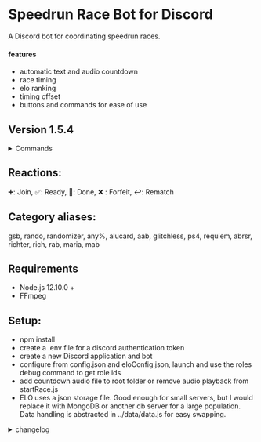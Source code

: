 # Speedrun Race Bot for Discord
A Discord bot for coordinating speedrun races.
#### features
* automatic text and audio countdown
* race timing
* elo ranking
* timing offset
* buttons and commands for ease of use

## Version 1.5.4

<details><summary>Commands</summary>

   ```css
 .prefixes :        both . and ! are acceptable prefixes
 .toggle /pager:    Grants or removes the RacePager role.
 .seed:             Generates a random seed link for the randomizer or bingo.
 .leaderboard:      Shows the current rankings for a category ".leaderboard gsb"
 .rank:             Shows the player's rank for a category ".rank maria"
 .stream:           Sets the Twitch username for the player and saves it. ".stream Alucard"
 .new / .startrace  Starts a new race. Optional category and offset '.new "rab" xb'
 .close /end/exit    Ends the current race with no result.
 .category          Changes the category for the current race.
 .join:             Joins the current race or starts a new one ".join aab psx"
 .leave:            Leaves the current race.
 .ready:            Sets player status to ready to start.
 .unready:          Sets player status to not ready to start.
 .done / .time:     Finishes the race for the player.
 .forfeit:          Forfeits the race for the player.
 .reset:            Resets the race status and joined players.
 .rematch:          Starts new race with the same players.
 .offset:           Sets the starting time offset ".offset 4/.offset psx/.offset xb"
 .------------------------------[MOD COMMANDS].---------------------------------
 .kick              Allows mods to kick players from a race.
 .submit            Submit a race result. Returns elo adjustments.
 ```
 
</details>

## Reactions: 
➕:   Join, ✅:   Ready, 🏁:   Done, ❌ :   Forfeit, ↩:   Rematch

## Category aliases: 
gsb, rando, randomizer, any%, alucard, aab, glitchless, ps4, requiem, abrsr, richter, rich, rab, maria, mab

## Requirements
* Node.js 12.10.0 +
* FFmpeg

## Setup:
* npm install
* create a .env file for a discord authentication token
* create a new Discord application and bot
* configure from config.json and eloConfig.json, launch and use the roles debug command to get role ids
* add countdown audio file to root folder or remove audio playback from startRace.js
* ELO uses a json storage file. Good enough for small servers, but I would replace it with MongoDB or another db server for a large population. Data handling is abstracted in ../data/data.js for easy swapping.

<details><summary>changelog</summary>

#### 1.5.4
* Changed rando modes.
* Added aliases command
* Regex adjustments.
#### 1.5.3
* Replaced kadgar with multistre.am due to better performance.
* Fixed an issue where when a category returns no board, due to not yet ranked players, resulting in player stats index on null.
* Added the referee role to configuration.
* Adjusted input size for the submit command.
* Added quotation marks for some inputs to account for not using aliases.
#### 1.5.2
* Randomizer preset selection.
* Fixed leave not triggering start properly.
#### 1.5.1
* Better offset handling.
* Fixed category selection.
* Enabled different types of bingo seed generation.
#### 1.5.0
* Tournament mode for races. Disables new, reset and close for non-mods.
* Added submit command, allowing mods to add a result.
* Fixed asynch handling.
* Changed countdown playback.
* Added kick command for mods.
#### 1.4.0
* Error handling
* Spam prevention
* Fixed forfeit draw elo calculation.
* Other small bugfixes and refactoring.
#### 1.3.3
* Added a command to toggle a race pager role for dedicated race pinging.
* Refactoring
#### 1.3.2
* Added an automatic kadgar link. Unfortunately Discord does not allow bots to see people's linked social media accounts, even though they put them there publically, so if a user's Twitch has a different username it has to be set with the ".stream" command.
#### 1.3.1
* Fixed scores being calculated before final player array sort.
* Added rank command to check player standings without showing the whole leaderboard.
* Refactoring
#### 1.3.0
* Added ELO ranking system.
#### 1.2.2
* Regex for command matching.
* Extended command functionality.
* Numerous small fixes.
#### 1.2.1
* Added emoji reaction-based buttons as an alternate method of triggering the commands
#### 1.2.0
* Changed output from individual messages to a continuously updated status message
#### 1.1.0
* Added rematch command
* Added audio countdown
* More output adjustments
#### 1.0.5
* More output adjustments
* Kinda forgot that let exists
#### 1.0.4
* Output adjustments
#### 1.0.3
* Added default offset
* Added automatic race timeout and reset
#### 1.0.2
* Added leave command
#### 1.0.1
* Commands need to be in required channel
#### 1.0.0
* Release

</details>